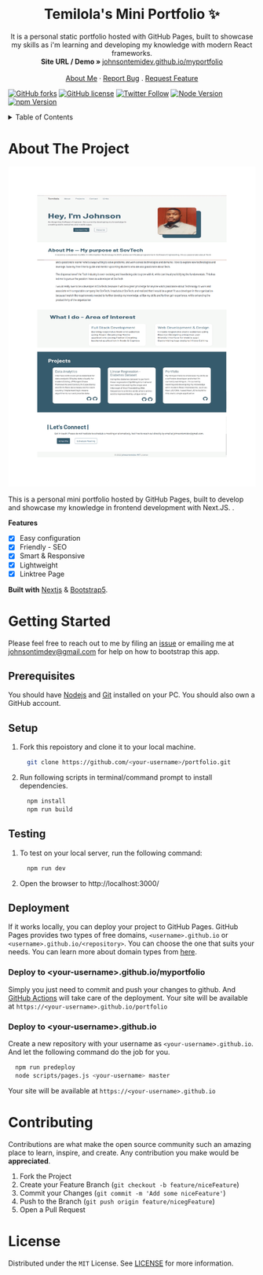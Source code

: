 <!-- PROJECT LOGO -->
<br />
<p align="center">
  <h1 align="center">Temilola's Mini Portfolio ✨</h1>

  <p align="center">
    It is a personal static portfolio hosted with GitHub Pages, built to showcase my skills as i'm learning and developing my knowledge with modern React frameworks.
    <br />
    <strong>Site URL / Demo » </strong>
    <a href="https://johnsontemidev.github.io/myportfolio"> johnsontemidev.github.io/myportfolio</a>
    <br />
    <br />
    <a href="https://https://johnsontemidev.blogspot.com/">About Me</a>
    ·
    <a href="https://github.com/johnsontemidev/myportfolio/issues">Report Bug</a>
    .
    <a href="https://github.com/johnsontemidev/myportfolio/issues">Request Feature</a>
  </p>
</p>

[![GitHub forks](https://img.shields.io/github/forks/johnsontemidev/portfolio?style=for-the-badge)](https://github.com/johnsontemidev/myportfolio/network)
[![GitHub license](https://img.shields.io/github/license/johnsontemidev/myportfolio?style=for-the-badge)](https://github.com/johnsontemidev/myportfolio/blob/master/LICENSE)
[![Twitter Follow](https://img.shields.io/twitter/follow/johnsontemidev1?color=ffcc66&logo=twitter&logoColor=ffffff&style=for-the-badge)](https://twitter.com/johnsontemidev1)
[![Node Version](https://img.shields.io/static/v1?label=Node&message=14.17.3&color=026e00&style=for-the-badge)](https://nodejs.org)
[![npm Version](https://img.shields.io/static/v1?label=npm&message=7.19.1&color=cb0000&style=for-the-badge)](https://nodejs.org)


<!-- TABLE OF CONTENTS -->
<details>
  <summary>Table of Contents</summary>
  <ol>
    <li>
      <a href="#about-the-project">About The Project</a>
    </li>
    <li>
      <a href="#getting-started">Getting Started</a>
      <ul>
        <li><a href="#prerequisites">Prerequisites</a></li>
        <li><a href="#setup">Setup</a></li>
      </ul>
    </li>
    <li><a href="#contributing">Your Contribution</a></li>
    <li><a href="#license">License</a></li>
  </ol>
</details>



<!-- ABOUT THE PROJECT -->
# About The Project

[![Product Name Screen Shot](/READMEdocs/screenshot.gif)](https://example.com)

This is a personal mini portfolio hosted by GitHub Pages, built to develop and showcase my knowledge in frontend development with Next.JS.
.

**Features**

- [x] Easy configuration
- [x] Friendly - SEO
- [x] Smart & Responsive
- [x] Lightweight
- [x] Linktree Page

**Built with** [Nextjs](https://nextjs.org/) & [Bootstrap5](https://getbootstrap.com).



<!-- GETTING STARTED -->
# Getting Started

Please feel free to reach out to me by filing an [issue](https://github.com/johnsontemidev/myportfolio/issues) or emailing me at johnsontimdev@gmail.com for help on how to bootstrap this app.

## Prerequisites

You should have [Nodejs](https://nodejs.org/en/) and [Git](https://git-scm.com/downloads) installed on your PC. You should also own a GitHub account.

## Setup

1. Fork this repoistory and clone it to your local machine.
    ```sh
      git clone https://github.com/<your-username>/portfolio.git
    ``` 

2. Run following scripts in terminal/command prompt to install dependencies.
    ```sh
      npm install
      npm run build
    ```
## Testing

1. To test on your local server, run the following command:
    ```sh
      npm run dev
    ```

2. Open the browser to http://localhost:3000/

## Deployment

If it works locally, you can deploy your project to GitHub Pages. GitHub Pages provides two types of free domains, `<username>.github.io` or `<username>.github.io/<repository>`. You can choose the one that suits your needs. You can learn more about domain types from [here](https://docs.github.com/en/pages/getting-started-with-github-pages/about-github-pages#types-of-github-pages-sites).

### Deploy to \<your-username>.github.io/myportfolio

Simply you just need to commit and push your changes to github. And [GitHub Actions](https://docs.github.com/en/actions/learn-github-actions/introduction-to-github-actions#overview) will take care of the deployment. Your site will be available at `https://<your-username>.github.io/portfolio`

### Deploy to \<your-username>.github.io

Create a new repository with your username as `<your-username>.github.io`. And let the following command do the job for you.

```sh
  npm run predeploy
  node scripts/pages.js <your-username> master
```

Your site will be available at `https://<your-username>.github.io`


<!-- CONTRIBUTING -->
# Contributing

Contributions are what make the open source community such an amazing place to learn, inspire, and create. Any contribution you make would be **appreciated**.

1. Fork the Project
2. Create your Feature Branch (`git checkout -b feature/niceFeature`)
3. Commit your Changes (`git commit -m 'Add some niceFeature'`)
4. Push to the Branch (`git push origin feature/nicegFeature`)
5. Open a Pull Request



<!-- LICENSE -->
# License

Distributed under the `MIT` License. See [LICENSE](https://github.com/johnsontemidev/myportfolio/blob/main/LICENSE) for more information.
